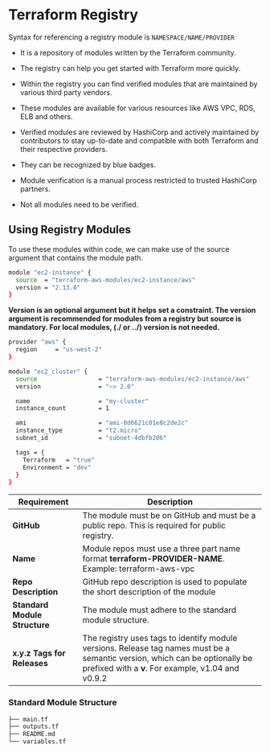 # Terraform Registry

Syntax for referencing a registry module is 
`NAMESPACE/NAME/PROVIDER`

- It is a repository of modules written by the Terraform community.
  
- The registry can help you get started with Terraform more quickly.
  
- Within the registry you can find verified modules that are maintained by various third party vendors.
  
- These modules are available for various resources like AWS VPC, RDS, ELB and others.
  
- Verified modules are reviewed by HashiCorp and actively maintained by contributors to stay up-to-date and compatible with both Terraform and their respective providers.
  
- They can be recognized by blue badges.
  
- Module verification is a manual process restricted to trusted HashiCorp partners.
- Not all modules need to be verified. 


## Using Registry Modules

To use these modules within code, we can make use of the source argument that contains the module path.
```sh
module "ec2-instance" {
  source  = "terraform-aws-modules/ec2-instance/aws"
  version = "2.13.0"
}
```
**Version is an optional argument but it helps set a constraint. The version argument is recommended for modules from a registry but source is mandatory. For local modules, (./ or ../) version is not needed.**

```sh
provider "aws" {
  region     = "us-west-2"
}

module "ec2_cluster" {
  source                 = "terraform-aws-modules/ec2-instance/aws"
  version                = "~> 2.0"

  name                   = "my-cluster"
  instance_count         = 1

  ami                    = "ami-0d6621c01e8c2de2c"
  instance_type          = "t2.micro"
  subnet_id              = "subnet-4dbfb206"

  tags = {
    Terraform   = "true"
    Environment = "dev"
  }
}
```
| Requirement                   | Description                                                                                            |
| ----------------------------- | ------------------------------------------------------------------------------------------------------ |
| **GitHub**                    | The module must be on GitHub and must be a public repo. This is required for public registry.          |
| **Name**                      | Module repos must use a three part name format **terraform-PROVIDER-NAME**. Example: terraform-aws-vpc |   
| **Repo Description**          | GitHub repo description is used to populate the short description of the module                        |
| **Standard Module Structure** | The module must adhere to the standard module structure.                                               |
| **x.y.z Tags for Releases**   | The registry uses tags to identify module versions. Release tag names must be a semantic version, which can be optionally be prefixed with a **v**. For example, v1.04 and v0.9.2                                                                |

### Standard Module Structure
```sh
├── main.tf
├── outputs.tf
├── README.md
└── variables.tf
```
